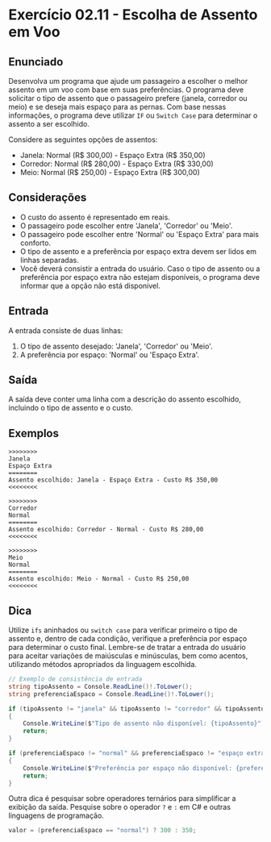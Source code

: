 # Exercício 02.11 - Escolha de Assento em Voo

## Enunciado

Desenvolva um programa que ajude um passageiro a escolher o melhor assento em um voo com base em suas preferências. O programa deve solicitar o tipo de assento que o passageiro prefere (janela, corredor ou meio) e se deseja mais espaço para as pernas. Com base nessas informações, o programa deve utilizar `IF` ou `Switch Case` para determinar o assento a ser escolhido.

Considere as seguintes opções de assentos:

- Janela: Normal (R$ 300,00) - Espaço Extra (R$ 350,00)
- Corredor: Normal (R$ 280,00) - Espaço Extra (R$ 330,00)
- Meio: Normal (R$ 250,00) - Espaço Extra (R$ 300,00)

## Considerações

- O custo do assento é representado em reais.
- O passageiro pode escolher entre 'Janela', 'Corredor' ou 'Meio'.
- O passageiro pode escolher entre 'Normal' ou 'Espaço Extra' para mais conforto.
- O tipo de assento e a preferência por espaço extra devem ser lidos em linhas separadas.
- Você deverá consistir a entrada do usuário. Caso o tipo de assento ou a preferência por espaço extra não estejam disponíveis, o programa deve informar que a opção não está disponível.

## Entrada

A entrada consiste de duas linhas:

1. O tipo de assento desejado: 'Janela', 'Corredor' ou 'Meio'.
2. A preferência por espaço: 'Normal' ou 'Espaço Extra'.

## Saída

A saída deve conter uma linha com a descrição do assento escolhido, incluindo o tipo de assento e o custo.

## Exemplos

```plaintext
>>>>>>>>
Janela
Espaço Extra
========
Assento escolhido: Janela - Espaço Extra - Custo R$ 350,00
<<<<<<<<

>>>>>>>>
Corredor
Normal
========
Assento escolhido: Corredor - Normal - Custo R$ 280,00
<<<<<<<<

>>>>>>>>
Meio
Normal
========
Assento escolhido: Meio - Normal - Custo R$ 250,00
<<<<<<<<
```

## Dica

Utilize `ifs` aninhados ou `switch case` para verificar primeiro o tipo de assento e, dentro de cada condição, verifique a preferência por espaço para determinar o custo final. Lembre-se de tratar a entrada do usuário para aceitar variações de maiúsculas e minúsculas, bem como acentos, utilizando métodos apropriados da linguagem escolhida.

```csharp
// Exemplo de consistência de entrada
string tipoAssento = Console.ReadLine()!.ToLower();
string preferenciaEspaco = Console.ReadLine()!.ToLower();

if (tipoAssento != "janela" && tipoAssento != "corredor" && tipoAssento != "meio")
{
    Console.WriteLine($"Tipo de assento não disponível: {tipoAssento}");
    return;
}

if (preferenciaEspaco != "normal" && preferenciaEspaco != "espaço extra")
{
    Console.WriteLine($"Preferência por espaço não disponível: {preferenciaEspaco}");
    return;
}
```

Outra dica é pesquisar sobre operadores ternários para simplificar a exibição da saída. Pesquise sobre o operador `?` e `:` em C# e outras linguagens de programação.

```csharp
valor = (preferenciaEspaco == "normal") ? 300 : 350;
```
